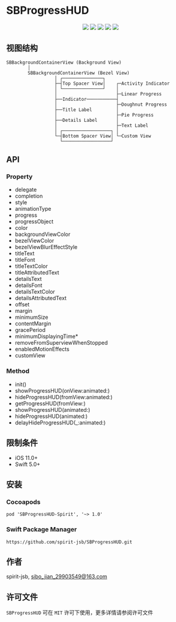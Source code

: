 # SBProgressHUD

<p align="center">
    <a href="https://cocoapods.org/pods/SBProgressHUD"><img src="https://img.shields.io/badge/Cocoapods-supported-brightgreen"></a> 
    <a href="https://swift.org/package-manager/"><img src="https://img.shields.io/badge/Swift%20Package%20Manager-supported-brightgreen"></a> 
    <a href="https://github.com/spirit-jsb/SBProgressHUD"><img src="https://img.shields.io/github/v/release/spirit-jsb/SBProgressHUD?display_name=tag"/></a>
    <a href="https://github.com/spirit-jsb/SBProgressHUD"><img src="https://img.shields.io/cocoapods/p/ios"/></a>
    <a href="https://github.com/spirit-jsb/SBProgressHUD/blob/master/LICENSE"><img src="https://img.shields.io/github/license/spirit-jsb/SBProgressHUD"/></a>
</p>

## 视图结构
```
SBBackgroundContainerView (Background View)
        │
        SBBackgroundContainerView (Bezel View)
                  │ ┌───────────────┐
                  ├─┤Top Spacer View│    ┌─Activity Indicator
                  │ └───────────────┘    │
                  │                      ├─Linear Progress
                  ├──Indicator───────────┤
                  │                      ├─Doughnut Progress
                  ├──Title Label         │
                  │                      ├─Pie Progress
                  ├──Details Label       │
                  │                      ├─Text Label
                  │ ┌──────────────────┐ │
                  └─┤Bottom Spacer View│ └─Custom View
                    └──────────────────┘
```

## API
### Property
* delegate
* completion
* style
* animationType
* progress
* progressObject
* color
* backgroundViewColor
* bezelViewColor
* bezelViewBlurEffectStyle
* titleText
* titleFont
* titleTextColor
* titleAttributedText
* detailsText
* detailsFont
* detailsTextColor
* detailsAttributedText
* offset
* margin
* minimumSize
* contentMargin
* gracePeriod
* minimumDisplayingTime*
* removeFromSuperviewWhenStopped
* enabledMotionEffects
* customView

### Method
* init()
* showProgressHUD(onView:animated:)
* hideProgressHUD(fromView:animated:)
* getProgressHUD(fromView:)
* showProgressHUD(animated:)
* hideProgressHUD(animated:)
* delayHideProgressHUD(_:animated:)

## 限制条件
- iOS 11.0+
- Swift 5.0+    

## 安装
### **Cocoapods**
```
pod 'SBProgressHUD-Spirit', '~> 1.0'
```
### **Swift Package Manager**
```
https://github.com/spirit-jsb/SBProgressHUD.git
```

## 作者
spirit-jsb, sibo_jian_29903549@163.com

## 许可文件
`SBProgressHUD` 可在 `MIT` 许可下使用，更多详情请参阅许可文件